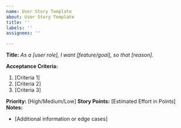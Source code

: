 ```yaml
---
name: User Story Template
about: User Story Template
title: ''
labels: ''
assignees: ''

---
```


**Title:**
_As a [user role], I want [feature/goal], so that [reason]._

**Acceptance Criteria:**
1. [Criteria 1]
2. [Criteria 2]
3. [Criteria 3]

**Priority:** [High/Medium/Low]
**Story Points:** [Estimated Effort in Points]
**Notes:**
- [Additional information or edge cases]
